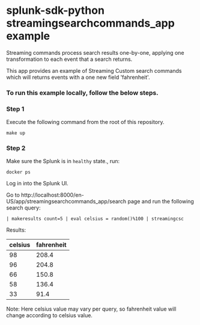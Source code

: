 splunk-sdk-python streamingsearchcommands_app example
========================================

Streaming commands process search results one-by-one, applying one transformation to each event that a search returns.

This app provides an example of Streaming Custom search commands which will returns events with a one new field 'fahrenheit'.

### To run this example locally, follow the below steps.

### Step 1
Execute the following command from the root of this repository.
```shell
make up
```

### Step 2
Make sure the Splunk is in `healthy` state., run:
```shell
docker ps
```
Log in into the Splunk UI.

Go to http://localhost:8000/en-US/app/streamingsearchcommands_app/search page and run the following search query:
```
| makeresults count=5 | eval celsius = random()%100 | streamingcsc
```
Results:

celsius| fahrenheit |
:-----|:-----|
98 | 208.4 |
96| 204.8 |
66| 150.8 |
58| 136.4 |
33| 91.4 |

Note: Here celsius value may vary per query, so fahrenheit value will change according to celsius value.
